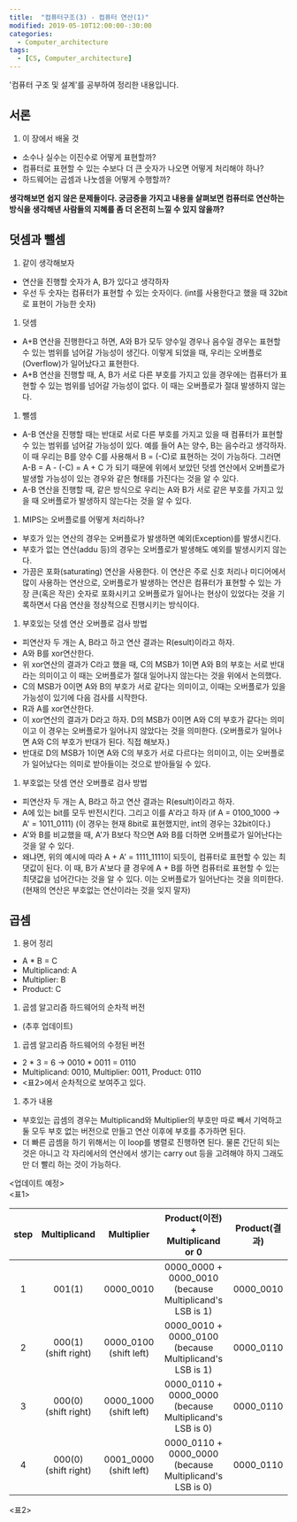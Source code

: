 ```yaml
---
title:  "컴퓨터구조(3) - 컴퓨터 연산(1)"
modified: 2019-05-10T12:00:00-:30:00
categories:
  - Computer_architecture
tags:
  - [CS, Computer_architecture]
---
```


'컴퓨터 구조 및 설계'를 공부하여 정리한 내용입니다.

## 서론
1. 이 장에서 배울 것
 - 소수나 실수는 이진수로 어떻게 표현할까?
 - 컴퓨터로 표현할 수 있는 수보다 더 큰 숫자가 나오면 어떻게 처리해야 하나?
 - 하드웨어는 곱셈과 나눗셈을 어떻게 수행할까?

**생각해보면 쉽지 않은 문제들이다. 궁금증을 가지고 내용을 살펴보면 컴퓨터로 연산하는 방식을 생각해낸 사람들의 지혜를 좀 더 온전히 느낄 수 있지 않을까?**

## 덧셈과 뺄셈
1. 같이 생각해보자
 - 연산을 진행할 숫자가 A, B가 있다고 생각하자
 - 우선 두 숫자는 컴퓨터가 표현할 수 있는 숫자이다. (int를 사용한다고 했을 때 32bit로 표현이 가능한 숫자)

1. 덧셈
 - A+B 연산을 진행한다고 하면, A와 B가 모두 양수일 경우나 음수일 경우는 표현할 수 있는 범위를 넘어갈 가능성이 생긴다. 이렇게 되었을 때, 우리는 오버플로(Overflow)가 일어났다고 표현한다.
 - A+B 연산을 진행할 때, A, B가 서로 다른 부호를 가지고 있을 경우에는 컴퓨터가 표현할 수 있는 범위를 넘어갈 가능성이 없다. 이 때는 오버플로가 절대 발생하지 않는다.

1. 뺄셈
 - A-B 연산을 진행할 때는 반대로 서로 다른 부호를 가지고 있을 때 컴퓨터가 표현할 수 있는 범위를 넘어갈 가능성이 있다. 예를 들어 A는 양수, B는 음수라고 생각하자. 이 때 우리는 B를 양수 C를 사용해서 B = (-C)로 표현하는 것이 가능하다. 그러면 A-B = A - (-C) = A + C 가 되기 때문에 위에서 보았던 덧셈 연산에서 오버플로가 발생할 가능성이 있는 경우와 같은 형태를 가진다는 것을 알 수 있다.
 - A-B 연산을 진행할 때, 같은 방식으로 우리는 A와 B가 서로 같은 부호를 가지고 있을 때 오버플로가 발생하지 않는다는 것을 알 수 있다.

1. MIPS는 오버플로를 어떻게 처리하나?
 - 부호가 있는 연산의 경우는 오버플로가 발생하면 예외(Exception)를 발생시킨다.
 - 부호가 없는 연산(addu 등)의 경우는 오버플로가 발생해도 예외를 발생시키지 않는다.
 - 가끔은 포화(saturating) 연산을 사용한다. 이 연산은 주로 신호 처리나 미디어에서 많이 사용하는 연산으로, 오버플로가 발생하는 연산은 컴퓨터가 표현할 수 있는 가장 큰(혹은 작은) 숫자로 포화시키고 오버플로가 일어나는 현상이 있었다는 것을 기록하면서 다음 연산을 정상적으로 진행시키는 방식이다.

1. 부호있는 덧셈 연산 오버플로 검사 방법
 - 피연산자 두 개는 A, B라고 하고 연산 결과는 R(esult)이라고 하자.
 - A와 B를 xor연산한다.
 - 위 xor연산의 결과가 C라고 했을 때, C의 MSB가 1이면 A와 B의 부호는 서로 반대라는 의미이고 이 때는 오버플로가 절대 일어나지 않는다는 것을 위에서 논의했다.
 - C의 MSB가 0이면 A와 B의 부호가 서로 같다는 의미이고, 이때는 오버플로가 있을 가능성이 있기에 다음 검사를 시작한다.
 - R과 A를 xor연산한다.
 - 이 xor연산의 결과가 D라고 하자. D의 MSB가 0이면 A와 C의 부호가 같다는 의미이고 이 경우는 오버플로가 일어나지 않았다는 것을 의미한다. (오버플로가 일어나면 A와 C의 부호가 반대가 된다. 직접 해보자.)
 - 반대로 D의 MSB가 1이면 A와 C의 부호가 서로 다르다는 의미이고, 이는 오버플로가 일어났다는 의미로 받아들이는 것으로 받아들일 수 있다.

1. 부호없는 덧셈 연산 오버플로 검사 방법
 - 피연산자 두 개는 A, B라고 하고 연산 결과는 R(esult)이라고 하자.
 - A에 있는 bit를 모두 반전시킨다. 그리고 이를 A'라고 하자 (if A = 0100_1000 -> A' = 1011_0111) (이 경우는 현재 8bit로 표현했지만, int의 경우는 32bit이다.)
 - A'와 B를 비교했을 때, A'가 B보다 작으면 A와 B를 더하면 오버플로가 일어난다는 것을 알 수 있다.
 - 왜냐면, 위의 예시에 따라 A + A' = 1111_1111이 되듯이, 컴퓨터로 표현할 수 있는 최댓값이 된다. 이 때, B가 A'보다 클 경우에 A + B를 하면 컴퓨터로 표현할 수 있는 최댓값을 넘어간다는 것을 알 수 있다. 이는 오버플로가 일어난다는 것을 의미한다. (현재의 연산은 부호없는 연산이라는 것을 잊지 말자)


## 곱셈
1. 용어 정리
 - A \* B = C
 - Multiplicand: A
 - Multiplier: B
 - Product: C

1. 곱셈 알고리즘 하드웨어의 순차적 버전
 - (추후 업데이트)

1. 곱셈 알고리즘 하드웨어의 수정된 버전
 - 2 \* 3 = 6 -> 0010 \* 0011 = 0110
 - Multiplicand: 0010, Multiplier: 0011, Product: 0110
 - <표2>에서 순차적으로 보여주고 있다.

1. 추가 내용
 - 부호있는 곱셈의 경우는 Multiplicand와 Multiplier의 부호만 따로 빼서 기억하고 둘 모두 부호 없는 버전으로 만들고 연산 이후에 부호를 추가하면 된다.
 - 더 빠른 곱셈을 하기 위해서는 이 loop를 병렬로 진행하면 된다. 물론 간단히 되는 것은 아니고 각 자리에서의 연산에서 생기는 carry out 등을 고려해야 하지 그래도 만 더 빨리 하는 것이 가능하다.


<업데이트 예정><br>
<표1>


 |step|Multiplicand|Multiplier|Product(이전) + Multiplicand or 0|Product(결과)|
 |:---:|:---:|:---:|:---:|:---:|
 |1|001(1)|0000_0010|0000_0000 + 0000_0010<br>(because Multiplicand's LSB is 1)|0000_0010|
 |2|000(1)<br>(shift right)|0000_0100<br>(shift left)|0000_0010 + 0000_0100<br>(because Multiplicand's LSB is 1)|0000_0110|
 |3|000(0)<br>(shift right)|0000_1000<br>(shift left)|0000_0110 + 0000_0000<br>(because Multiplicand's LSB is 0)|0000_0110|
 |4|000(0)<br>(shift right)|0001_0000<br>(shift left)|0000_0110 + 0000_0000<br>(because Multiplicand's LSB is 0)|0000_0110|
<표2>
